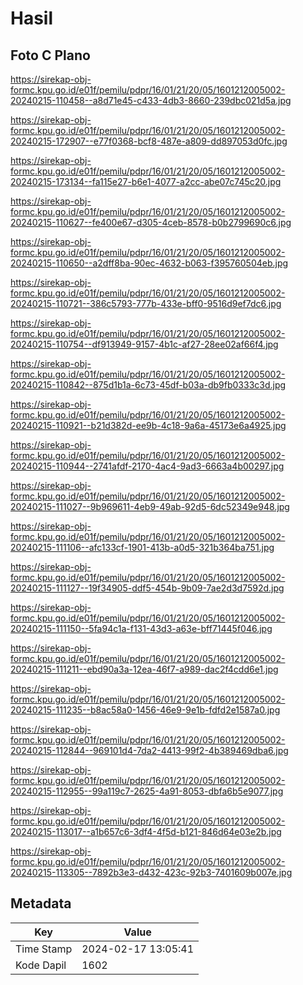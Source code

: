 # Hasil

## Foto C Plano

https://sirekap-obj-formc.kpu.go.id/e01f/pemilu/pdpr/16/01/21/20/05/1601212005002-20240215-110458--a8d71e45-c433-4db3-8660-239dbc021d5a.jpg

https://sirekap-obj-formc.kpu.go.id/e01f/pemilu/pdpr/16/01/21/20/05/1601212005002-20240215-172907--e77f0368-bcf8-487e-a809-dd897053d0fc.jpg

https://sirekap-obj-formc.kpu.go.id/e01f/pemilu/pdpr/16/01/21/20/05/1601212005002-20240215-173134--fa115e27-b6e1-4077-a2cc-abe07c745c20.jpg

https://sirekap-obj-formc.kpu.go.id/e01f/pemilu/pdpr/16/01/21/20/05/1601212005002-20240215-110627--fe400e67-d305-4ceb-8578-b0b2799690c6.jpg

https://sirekap-obj-formc.kpu.go.id/e01f/pemilu/pdpr/16/01/21/20/05/1601212005002-20240215-110650--a2dff8ba-90ec-4632-b063-f395760504eb.jpg

https://sirekap-obj-formc.kpu.go.id/e01f/pemilu/pdpr/16/01/21/20/05/1601212005002-20240215-110721--386c5793-777b-433e-bff0-9516d9ef7dc6.jpg

https://sirekap-obj-formc.kpu.go.id/e01f/pemilu/pdpr/16/01/21/20/05/1601212005002-20240215-110754--df913949-9157-4b1c-af27-28ee02af66f4.jpg

https://sirekap-obj-formc.kpu.go.id/e01f/pemilu/pdpr/16/01/21/20/05/1601212005002-20240215-110842--875d1b1a-6c73-45df-b03a-db9fb0333c3d.jpg

https://sirekap-obj-formc.kpu.go.id/e01f/pemilu/pdpr/16/01/21/20/05/1601212005002-20240215-110921--b21d382d-ee9b-4c18-9a6a-45173e6a4925.jpg

https://sirekap-obj-formc.kpu.go.id/e01f/pemilu/pdpr/16/01/21/20/05/1601212005002-20240215-110944--2741afdf-2170-4ac4-9ad3-6663a4b00297.jpg

https://sirekap-obj-formc.kpu.go.id/e01f/pemilu/pdpr/16/01/21/20/05/1601212005002-20240215-111027--9b969611-4eb9-49ab-92d5-6dc52349e948.jpg

https://sirekap-obj-formc.kpu.go.id/e01f/pemilu/pdpr/16/01/21/20/05/1601212005002-20240215-111106--afc133cf-1901-413b-a0d5-321b364ba751.jpg

https://sirekap-obj-formc.kpu.go.id/e01f/pemilu/pdpr/16/01/21/20/05/1601212005002-20240215-111127--19f34905-ddf5-454b-9b09-7ae2d3d7592d.jpg

https://sirekap-obj-formc.kpu.go.id/e01f/pemilu/pdpr/16/01/21/20/05/1601212005002-20240215-111150--5fa94c1a-f131-43d3-a63e-bff71445f046.jpg

https://sirekap-obj-formc.kpu.go.id/e01f/pemilu/pdpr/16/01/21/20/05/1601212005002-20240215-111211--ebd90a3a-12ea-46f7-a989-dac2f4cdd6e1.jpg

https://sirekap-obj-formc.kpu.go.id/e01f/pemilu/pdpr/16/01/21/20/05/1601212005002-20240215-111235--b8ac58a0-1456-46e9-9e1b-fdfd2e1587a0.jpg

https://sirekap-obj-formc.kpu.go.id/e01f/pemilu/pdpr/16/01/21/20/05/1601212005002-20240215-112844--969101d4-7da2-4413-99f2-4b389469dba6.jpg

https://sirekap-obj-formc.kpu.go.id/e01f/pemilu/pdpr/16/01/21/20/05/1601212005002-20240215-112955--99a119c7-2625-4a91-8053-dbfa6b5e9077.jpg

https://sirekap-obj-formc.kpu.go.id/e01f/pemilu/pdpr/16/01/21/20/05/1601212005002-20240215-113017--a1b657c6-3df4-4f5d-b121-846d64e03e2b.jpg

https://sirekap-obj-formc.kpu.go.id/e01f/pemilu/pdpr/16/01/21/20/05/1601212005002-20240215-113305--7892b3e3-d432-423c-92b3-7401609b007e.jpg


## Metadata

| Key        | Value               |
| ---------- | ------------------- |
| Time Stamp | 2024-02-17 13:05:41 |
| Kode Dapil | 1602                |



